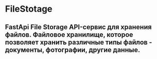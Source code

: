 # FileStotage
## FastApi File Storage  API-сервис для хранения файлов. Файловое хранилище, которое позволяет хранить различные типы файлов - документы, фотографии, другие данные.
